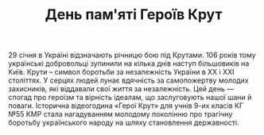 ﻿---
title: День пам'яті Героїв Крут
---

29 січня в Україні відзначають річницю бою під Крутами. 106 років тому українські добровольці зупинили на кілька днів наступ більшовиків на Київ. Крути – символ боротьби за незалежність України в ХХ і ХХІ століттях. У серцях людей лунає вдячність за самопожертву молодих захисників, які віддавали свої життя за незалежність. Цей день — спогад про героїзм та вірність ідеалам, що заслуговують нашої шани й поваги. Історична відеогодина «Герої Крут» для учнів 9-их класів КГ №55 КМР стала нагадуванням молодому поколінню про трагічну боротьбу українського народу на шляху становлення державності.

<slideshow />
